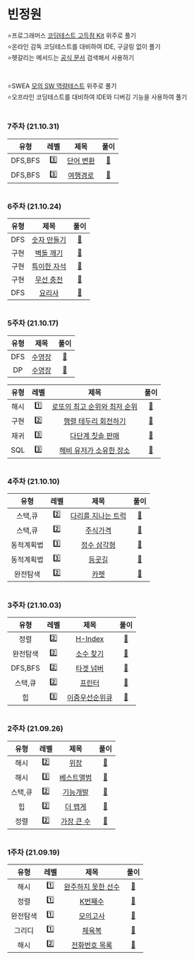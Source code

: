 # 빈정원
⭐프로그래머스 [코딩테스트 고득점 Kit](https://programmers.co.kr/learn/challenges) 위주로 풀기  
⭐온라인 감독 코딩테스트를 대비하여 IDE, 구글링 없이 풀기  
⭐헷갈리는 메서드는 [공식 문서](https://devdocs.programmers.co.kr/references/java/docs/api/index.html?overview-summary.html) 검색해서 사용하기
#
⭐SWEA [모의 SW 역량테스트](https://swexpertacademy.com/main/code/problem/problemList.do?contestProbId=&categoryId=&categoryType=&problemTitle=%EB%AA%A8%EC%9D%98&orderBy=FIRST_REG_DATETIME&selectCodeLang=ALL&select-1=&pageSize=10&pageIndex=1) 위주로 풀기  
⭐오프라인 코딩테스트를 대비하여 IDE와 디버깅 기능을 사용하여 풀기  
#
### 7주차 (21.10.31)
유형 | 레벨 | 제목 | 풀이
:-: | :-: | :-: | :-:
DFS,BFS | 3️⃣ | [단어 변환](https://programmers.co.kr/learn/courses/30/lessons/43163) | [🔗](./DFS,BFS/L3_단어_변환.java)
DFS,BFS | 3️⃣ | [여행경로](https://programmers.co.kr/learn/courses/30/lessons/43164) | [🔗](./DFS,BFS/L3_여행경로.java)
#
### 6주차 (21.10.24)
유형 | 제목 | 풀이
:-: | :-: | :-:
DFS | [숫자 만들기](https://swexpertacademy.com/main/code/problem/problemDetail.do?contestProbId=AWIeRZV6kBUDFAVH) | [🔗](./A형/DFS/Solution_4008_숫자_만들기.java)
구현 | [벽돌 깨기](https://swexpertacademy.com/main/code/problem/problemDetail.do?contestProbId=AWXRQm6qfL0DFAUo) | [🔗](./A형/구현/Solution_5656_벽돌_깨기.java)
구현 | [특이한 자석](https://swexpertacademy.com/main/code/problem/problemDetail.do?contestProbId=AWIeV9sKkcoDFAVH) | [🔗](./A형/구현/Solution_4013_특이한_자석.java)
구현 | [무선 충전](https://swexpertacademy.com/main/code/problem/problemDetail.do?contestProbId=AWXRDL1aeugDFAUo) | [🔗](./A형/구현/Solution_5644_무선_충전.java)
DFS | [요리사](https://swexpertacademy.com/main/code/problem/problemDetail.do?contestProbId=AWIeUtVakTMDFAVH) | [🔗](./A형/DFS/Solution_4012_요리사.java)
#
### 5주차 (21.10.17)
유형 | 제목 | 풀이
:-: | :-: | :-:
DFS | [수영장](https://swexpertacademy.com/main/code/problem/problemDetail.do?contestProbId=AV5PpFQaAQMDFAUq&categoryId=AV5PpFQaAQMDFAUq&categoryType=CODE&problemTitle=%EC%88%98%EC%98%81%EC%9E%A5&orderBy=FIRST_REG_DATETIME&selectCodeLang=ALL&select-1=&pageSize=10&pageIndex=1) | [🔗](./A형/DFS/Solution_1952_수영장_DFS.java)
DP | [수영장](https://swexpertacademy.com/main/code/problem/problemDetail.do?contestProbId=AV5PpFQaAQMDFAUq&categoryId=AV5PpFQaAQMDFAUq&categoryType=CODE&problemTitle=%EC%88%98%EC%98%81%EC%9E%A5&orderBy=FIRST_REG_DATETIME&selectCodeLang=ALL&select-1=&pageSize=10&pageIndex=1) | [🔗](./A형/DP/Solution_1952_수영장_DP.java)

유형 | 레벨 | 제목 | 풀이
:-: | :-: | :-: | :-:
해시 | 1️⃣ | [로또의 최고 순위와 최저 순위](https://programmers.co.kr/learn/courses/30/lessons/77484) | [🔗](./2021_Dev_Matching_웹_백엔드_개발자(상반기)/L1_로또의_최고_순위와_최저_순위.java)
구현 | 2️⃣ | [행렬 테두리 회전하기](https://programmers.co.kr/learn/courses/30/lessons/77485) | [🔗](./2021_Dev_Matching_웹_백엔드_개발자(상반기)/L2_행렬_테두리_회전하기.java)
재귀 | 3️⃣ | [다단계 칫솔 판매](https://programmers.co.kr/learn/courses/30/lessons/77486) | [🔗](./2021_Dev_Matching_웹_백엔드_개발자(상반기)/L3_다단계_칫솔_판매.java)
SQL | 3️⃣ | [헤비 유저가 소유한 장소](https://programmers.co.kr/learn/courses/30/lessons/77487) | [🔗](./2021_Dev_Matching_웹_백엔드_개발자(상반기)/L3_헤비_유저가_소유한_장소.sql)
#
### 4주차 (21.10.10)
유형 | 레벨 | 제목 | 풀이
:-: | :-: | :-: | :-:
스택,큐 | 2️⃣ | [다리를 지나는 트럭](https://programmers.co.kr/learn/courses/30/lessons/42583) | [🔗](./스택,큐/L2_다리를_지나는_트럭.java)
스택,큐 | 2️⃣ | [주식가격](https://programmers.co.kr/learn/courses/30/lessons/42584) | [🔗](./스택,큐/L2_주식가격.java)
동적계획법 | 3️⃣ | [정수 삼각형](https://programmers.co.kr/learn/courses/30/lessons/43105) | [🔗](./동적계획법/L3_정수_삼각형.java)
동적계획법 | 3️⃣ | [등굣길](https://programmers.co.kr/learn/courses/30/lessons/42898) | [🔗](./동적계획법/L3_등굣길.java)
완전탐색 | 2️⃣ | [카펫](https://programmers.co.kr/learn/courses/30/lessons/42842) | [🔗](./완전탐색/L2_카펫.java)
#
### 3주차 (21.10.03)
유형 | 레벨 | 제목 | 풀이
:-: | :-: | :-: | :-:
정렬 | 2️⃣ | [H-Index](https://programmers.co.kr/learn/courses/30/lessons/42747) | [🔗](./정렬/L2_H-Index.java)
완전탐색 | 2️⃣ | [소수 찾기](https://programmers.co.kr/learn/courses/30/lessons/42839) | [🔗](./완전탐색/L2_소수_찾기.java)
DFS,BFS | 2️⃣ | [타겟 넘버](https://programmers.co.kr/learn/courses/30/lessons/43165) | [🔗](./DFS,BFS/L2_타겟_넘버.java)
스택,큐 | 2️⃣ | [프린터](https://programmers.co.kr/learn/courses/30/lessons/42587) | [🔗](./스택,큐/L2_프린터.java)
힙 | 3️⃣ | [이중우선순위큐](https://programmers.co.kr/learn/courses/30/lessons/42628) | [🔗](./힙/L3_이중우선순위큐.java)
#
### 2주차 (21.09.26)
유형 | 레벨 | 제목 | 풀이
:-: | :-: | :-: | :-:
해시 | 2️⃣ | [위장](https://programmers.co.kr/learn/courses/30/lessons/42578) | [🔗](./해시/L2_위장.java)
해시 | 3️⃣ | [베스트앨범](https://programmers.co.kr/learn/courses/30/lessons/42579) | [🔗](./해시/L3_베스트앨범.java)
스택,큐 | 2️⃣ | [기능개발](https://programmers.co.kr/learn/courses/30/lessons/42586) | [🔗](./스택,큐/L2_기능개발.java)
힙 | 2️⃣ | [더 맵게](https://programmers.co.kr/learn/courses/30/lessons/42626) | [🔗](./힙/L2_더_맵게.java)
정렬 | 2️⃣ | [가장 큰 수](https://programmers.co.kr/learn/courses/30/lessons/42746) | [🔗](./정렬/L2_가장_큰_수.java)
#
### 1주차 (21.09.19)
유형 | 레벨 | 제목 | 풀이
:-: | :-: | :-: | :-:
해시 | 1️⃣ | [완주하지 못한 선수](https://programmers.co.kr/learn/courses/30/lessons/42576) | [🔗](./해시/L1_완주하지_못한_선수.java)
정렬 | 1️⃣ | [K번째수](https://programmers.co.kr/learn/courses/30/lessons/42748) | [🔗](./정렬/L1_K번째수.java)
완전탐색 | 1️⃣ | [모의고사](https://programmers.co.kr/learn/courses/30/lessons/42840) | [🔗](./완전탐색/L1_모의고사.java)
그리디 | 1️⃣ | [체육복](https://programmers.co.kr/learn/courses/30/lessons/42862) | [🔗](./그리디/L1_체육복.java)
해시 | 2️⃣ | [전화번호 목록](https://programmers.co.kr/learn/courses/30/lessons/42577) | [🔗](./해시/L2_전화번호_목록.java)

